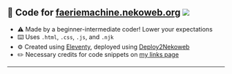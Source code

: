 🌈  Code for [faeriemachine.nekoweb.org](https://faeriemachine.nekoweb.org/) <a href="https://nekoweb.org/"><img src="https://nekoweb.org/assets/buttons/button5.gif"></a><!-- button by max.nekoweb.org -->
---
- ⚠️ Made by a beginner-intermediate coder! Lower your expectations
- ⌨️ Uses `.html`, `.css`, `.js`, and `.njk`
- ⚙️ Created using [Eleventy](https://www.11ty.dev/), deployed using [Deploy2Nekoweb](https://deploy.nekoweb.org/)
- ✏️ Necessary credits for code snippets on [my links page](https://faeriemachine.nekoweb.org/links)
---
